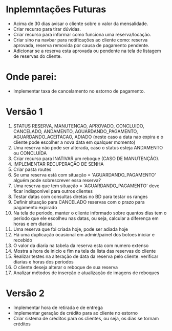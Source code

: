 # Inplemntações Futuras

* Acima de 30 dias avisar o cliente sobre o valor da mensalidade.
* Criar recurso para tirar dúvidas.
* Criar recurso para informar como funciona uma reserva/locação.
* Criar sino na navbar para notificações ao cliente como: reserva aprovada, reserva removida por causa
    de pagamento pendente.
* Adicionar  se a reserva esta aprovada ou pendente na tela de listagem de reservas do cliente.

# Onde parei:

* Implementar taxa de cancelamento no estorno de pagamento.

# Versão 1

1. STATUS RESERVA, MANUTENCAO, APROVADO, CONCLUIDO, CANCELADO, ANDAMENTO, AGUARDANDO_PAGAMENTO, AGUARDANDO_ACEITACAO, ADIADO (neste caso a data nao expira e o cliente pode escolher a nova data em qualquer momento)
5. Uma reserva não pode ser alterada, caso o status esteja ANDAMENTO ou CONCLUÍDA
3. Criar recurso para INATIVAR um reboque (CASO DE MANUTENÇÃO). 
4. IMPLEMENTAR RECUPERAÇÃO DE SENHA
8. Criar pasta routes
10. Se uma reserva está com situação = 'AGUARDANDO_PAGAMENTO' alguém pode sobrescrever essa reserva?
11. Uma reserva que tem situação = 'AGUARDANDO_PAGAMENTO' deve ficar indisponivel para outros clientes
14. Testar datas com consultas diretas no BD para testar os ranges
16. Definir situação para CANCELADO reservas com o prazo para pagamento expirado
19. Na tela de periodo, manter o cliente informado sobre quantos dias tem o periodo que ele escolheu nas datas, ou seja, calcular a diferença em 
horas e em diarias.
22. Uma reserva que foi criada hoje, pode ser adiada hoje
23. Há uma duplicação ocasional em admin/painel dos botoes iniciar e recebido
24. O valor da diaria na tabela da reserva esta com numero extenso
25. Mostra a hora de inicio e fim na tela da lista das reservas do cliente
26. Realizar testes na alteração de data da reserva pelo cliente. verificar diarias e horas dos periodos
27. O cliente deseja alterar o reboque de sua reserva
28. Analizar métodos de inserção e atualização de imagens de reboques


# Versão 2

* Implementar hora de retirada e de entrega
* Implementar geração de crédito para ao cliente no estorno
* Criar sistema de créditos para os clientes, ou seja, os dias se tornam créditos

